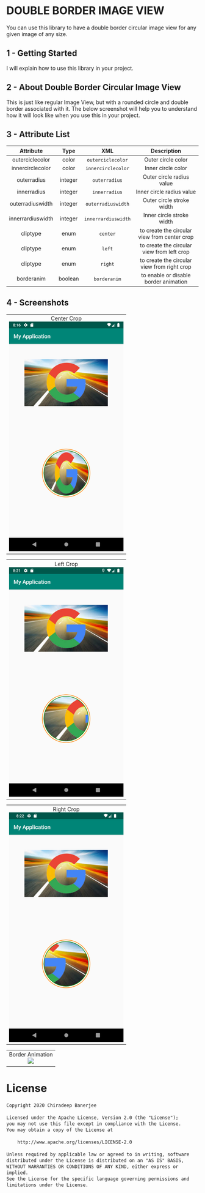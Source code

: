 # DOUBLE BORDER IMAGE VIEW

You can use this library to have a double border circular image view for any given image of any size.

## 1 - Getting Started

I will explain how to use this library in your project. 

## 2 - About Double Border Circular Image View

This is just like regular Image View, but with a rounded circle and double border associated with it. The below screenshot will
help you to understand how it will look like when you use this in your project.

## 3 - Attribute List

|Attribute|Type|XML|Description|
|:---:|:---:|:---:|:---:|
|outerciclecolor|color|`outerciclecolor`|Outer circle color|
|innercirclecolor|color|`innercirclecolor`|Inner circle color|
|outerradius|integer|`outerradius`|Outer circle radius value|
|innerradius|integer|`innerradius`|Inner circle radius value|
|outerradiuswidth|integer|`outerradiuswidth`|Outer circle stroke width|
|innerrardiuswidth|integer|`innerrardiuswidth`|Inner circle stroke width|
|cliptype|enum|`center`|to create the circular view from center crop|
|cliptype|enum|`left`|to create the circular view from left crop|
|cliptype|enum|`right`|to create the circular view from right crop|
|borderanim|boolean|`borderanim`|to enable or disable border animation|


## 4 - Screenshots

<table><tr><td align="center">
Center Crop <br/>
<img src="screenshots/center_crop.png" width="300"> 
</td></tr></table>    

<table><tr><td align="center">
Left Crop <br/>
<img src="screenshots/left_crop.png" width="300"> 
</td></tr></table>        

<table><tr><td align="center">
Right Crop <br/>
<img src="screenshots/right_crop.png" width="300"> 
</td></tr></table>

<table><tr><td align="center">
 Border Animation <br/>
<img src="screenshots/animation.gif" width="300"> 
</td></tr></table>





# License
```
Copyright 2020 Chiradeep Banerjee

Licensed under the Apache License, Version 2.0 (the "License");
you may not use this file except in compliance with the License.
You may obtain a copy of the License at

    http://www.apache.org/licenses/LICENSE-2.0

Unless required by applicable law or agreed to in writing, software
distributed under the License is distributed on an "AS IS" BASIS,
WITHOUT WARRANTIES OR CONDITIONS OF ANY KIND, either express or implied.
See the License for the specific language governing permissions and
limitations under the License.
```

